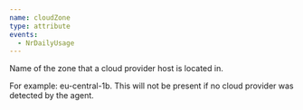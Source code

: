 ```yaml
---
name: cloudZone
type: attribute
events:
  - NrDailyUsage
---
```


Name of the zone that a cloud provider host is located in.

For example: eu-central-1b. This will not be present if no cloud provider was detected by the agent.